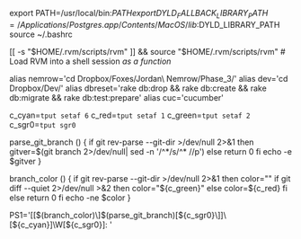 export PATH=/usr/local/bin:$PATH
export DYLD_FALLBACK_LIBRARY_PATH=/Applications/Postgres.app/Contents/MacOS/lib:$DYLD_LIBRARY_PATH
source ~/.bashrc

[[ -s "$HOME/.rvm/scripts/rvm" ]] && source "$HOME/.rvm/scripts/rvm" # Load RVM into a shell session *as a function*

alias nemrow='cd Dropbox/Foxes/Jordan\ Nemrow/Phase_3/'
alias dev='cd Dropbox/Dev/'
alias dbreset='rake db:drop && rake db:create && rake db:migrate && rake db:test:prepare'
alias cuc='cucumber'

c_cyan=`tput setaf 6`
  c_red=`tput setaf 1`
  c_green=`tput setaf 2`
  c_sgr0=`tput sgr0`
  
  
   
  parse_git_branch ()
  {
    if git rev-parse --git-dir >/dev/null 2>&1
    then
            gitver=$(git branch 2>/dev/null| sed -n '/^\*/s/^\* //p')
    else
            return 0
    fi
    echo -e $gitver
  }
  
  branch_color ()
  {
          if git rev-parse --git-dir >/dev/null 2>&1
          then
                  color=""
                  if git diff --quiet 2>/dev/null >&2 
                  then
                          color="${c_green}"
                  else
                          color=${c_red}
                  fi
          else
                  return 0
          fi
          echo -ne $color
  }
  
  PS1='[\[$(branch_color)\]$(parse_git_branch)\[${c_sgr0}\]]\[${c_cyan}\]\W\[${c_sgr0}\]: '
